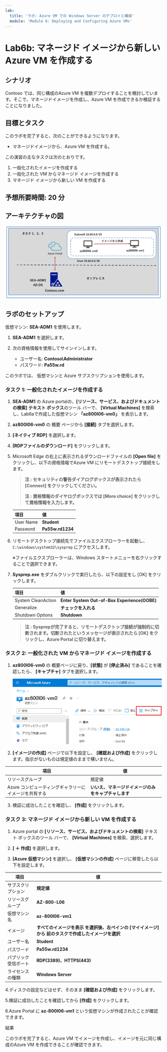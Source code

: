 ```yaml
---
lab:
  title: 'ラボ: Azure VM での Windows Server のデプロイと構成'
  module: 'Module 6: Deploying and Configuring Azure VMs'
---
```


# <a name="lab-deploying-and-configuring-windows-server-on-azure-vms"></a>Lab6b: マネージド イメージから新しい Azure VM を作成する

## <a name="scenario"></a>シナリオ

Contoso では、同じ構成のAzure VM を複数デプロイすることを検討しています。そこで、マネージドイメージを作成し、Azure VM を作成できるか検証することになりました。

## <a name="objectives"></a>目標とタスク

このラボを完了すると、次のことができるようになります。

- マネージドイメージから、Azure VM を作成する。

この演習の主なタスクは次のとおりです。

1. 一般化されたイメージを作成する
1. 一般化された VM からマネージド イメージを作成する
1. マネージド イメージから新しい VM を作成する

## <a name="estimated-time-90-minutes"></a>予想所要時間: 20 分

## <a name="architecture"></a>アーキテクチャの図

![AZ-800_Lab06_architecture2](./media/AZ-800_Lab06_architecture2.png)

## <a name="lab-setup"></a>ラボのセットアップ

仮想マシン: **SEA-ADM1** を使用します。

1. **SEA-ADM1** を選択します。
1. 次の資格情報を使用してサインインします。

   - ユーザー名: **Contoso\Administrator**
   - パスワード: **Pa55w.rd**

このラボでは、 仮想マシンと Azure サブスクリプションを使用します。



### <a name="task-1-review-the-arm-template-and-parameters-files-for-azure-vm-deployment"></a>タスク 1: 一般化されたイメージを作成する

1. **SEA-ADM1** の Azure portalの、**[リソース、サービス、およびドキュメントの検索] テキスト ボックス**のツール バーで、 **[Virtual Machines]** を検索し、Lab6aで作成した仮想マシン  **「az800l06-vm0」** を表示します。

1. **az800l06-vm0** の 概要 ページから **[接続]** タブを選択します。

1. **[ネイティブ RDP]** を選択します。

1.  **[RDPファイルのダウンロード]** をクリックします。

1. Microsoft Edge の右上に表示されるダウンロードファイルの **[Open file]** をクリックし、以下の資格情報でAzure VM にリモートデスクトップ接続をします。

   > **注 : セキュリティの警告ダイアログボックスが表示されたら [Connect] をクリックしてください。**
   >
   > **注 : 資格情報のダイヤログボックスでは [More choice] をクリックして資格情報を入力します。**

   | 項目      | 値               |
   | --------- | ---------------- |
   | User Name | **Student**      |
   | Password  | **Pa55w.rd1234** |

   

1. リモートデスクトップ接続先でファイルエクスプローラーを起動し、 `C:\windows\system32\sysprep` にアクセスします。

   ※ファイルエクスプローラーは、Windows スタートメニューを右クリックすることで選択できます。

1. **Sysprep.exe** をダブルクリックで実行したら、以下の設定をし [OK] をクリックします。

   | 項目               | 値                                           |
   | ------------------ | -------------------------------------------- |
   | System CleanAction | **Enter System Out-of-Box Experience(OOBE)** |
   | Generalize         | **チェックを入れる**                         |
   | Shutdown Options   | **Shutdown**                                 |

   > **注 : Sysprepが完了すると、リモートデスクトップ接続が強制的に切断されます。切断されたというメッセージが表示されたら [OK] をクリックし、Azure Portal に切り替えます。**



### <a name="task-2-add-an-azure-vm-extension-section-to-the-existing-template"></a>タスク 2: 一般化された VM からマネージド イメージを作成する

1. **az800l06-vm0** の 概要ページに戻り、**[状態]** が **[停止済み]** であることを確認したら、 **[キャプチャ]** タブを選択します。

   ![AZ-800_Lab6_35](./media/AZ-800_Lab6_35.png)

2. **[イメージの作成]** ページで以下を設定し、 **[確認および作成]** をクリックします。指示がないものは規定値のままで構いません。

| 項目                                                   | 値                                                   |
| ------------------------------------------------------ | ---------------------------------------------------- |
| リソースグループ                                       | 規定値                                               |
| Azure コンピューティングギャラリーにイメージを共有する | **いいえ、マネージドイメージのみをキャプチャします** |

3. 検証に成功したことを確認し、 **[作成]** をクリックします。



### <a name="task-2-add-an-azure-vm-extension-section-to-the-existing-template"></a>タスク 3: マネージド イメージから新しい VM を作成する

1. Azure portal の **[リソース、サービス、およびドキュメントの検索]** テキスト ボックスのツール バーで、 **[Virtual Machines]** を検索、選択します。

1.  **[ ＋ 作成]** を選択します。

1.   **[Azure 仮想マシン]** を選択し、 **[仮想マシンの作成]** ページに移管したら以下を設定します。

   | 項目                 | 値                                                           |
   | -------------------- | ------------------------------------------------------------ |
   | サブスクリプション   | **規定値**                                                   |
   | リソースグループ     | **AZ-800-L06**                                               |
   | 仮想マシン名         | **az-800l06-vm1**                                            |
   | イメージ             | **すべてのイメージを表示 を選択後、左ペインの [マイイメージ] から 前のタスクで作成したイメージを選択** |
   | ユーザー名           | **Student**                                                  |
   | パスワード           | **Pa55w.rd1234**                                             |
   | パブリック受信ポート | **RDP(3389)、HTTPS(443)**                                    |
   | ライセンスの種類     | **Windows Server**                                           |

4.ディスクの設定などはせず、そのまま **[確認および作成]** をクリックします。

5.検証に成功したことを確認してから **[作成]** をクリックします。

6.Azure Portal に **az-800l06-vm1** という仮想マシンが作成されたことが確認できます。



<a name="results"></a>結果

このラボを完了すると、Azure VM でイメージを作成し、イメージを元に同じ構成のAzure VM を作成できることが確認できます。
